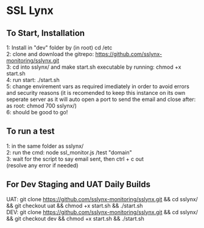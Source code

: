 # SSL Lynx

## To Start, Installation

1: Install in "dev" folder by (in root) cd /etc <br>
2: clone and download the gitrepo: https://github.com/sslynx-monitoring/sslynx.git <br>
3: cd into sslynx/ and make start.sh executable by running: chmod +x start.sh <br>
4: run start: ./start.sh <br>
5: change envirement vars as required imediately in order to avoid errors and security reasons (it is recomended to keep this instance on its own seperate server as it will auto open a port to send the email and close after: as root: chmod 700 sslynx/) <br>
6: should be good to go! <br>


## To run a test 
1: in the same folder as sslynx/ <br>
2: run the cmd: node ssl_monitor.js /test "domain" <br>
3: wait for the script to say email sent, then ctrl + c out <br>
(resolve any error if needed) <br>

## For Dev Staging and UAT Daily Builds
UAT: git clone https://github.com/sslynx-monitoring/sslynx.git && cd sslynx/ && git checkout uat && chmod +x start.sh && ./start.sh <br>
DEV: git clone https://github.com/sslynx-monitoring/sslynx.git && cd sslynx/ && git checkout dev && chmod +x start.sh && ./start.sh <br>